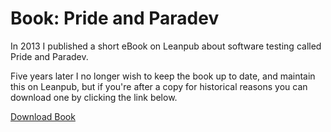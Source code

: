 # Book: Pride and Paradev

In 2013 I published a short eBook on Leanpub about software testing called Pride and Paradev.

Five years later I no longer wish to keep the book up to date, and maintain this on Leanpub, but if you're after a copy for historical reasons you can download one by clicking the link below.

[Download Book](/media/pride-and-paradev.pdf)
